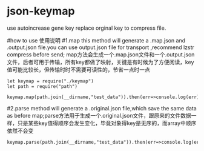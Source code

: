 # json-keymap
use autoincrease gene key replace orginal key to compress file.

#how to use 使用说明
#1.map this method will generate a .map.json and .output.json file.you can use output.json file for transport ,recommend lzstr compress before send; map方法会生成一个.map.json文件和一个.output.json文件，后者可用于传输，所有key都做了映射，关键是有时候为了方便阅读，key值可能比较长，但传输时时不需要可读性的，节省一点时一点
```
let keymap = require("./keymap")
let path = require("path")
 keymap.map(path.join(__dirname,"test_data")).then(err=>console.log(err))
```
#2.parse method will generate a .original.json file,which save the same data as before map;parse方法用于生成一个.original.json文件，跟原来的文件数据一样，只是某些key值得顺序会发生变化，毕竟对象得key是无序的，而array中顺序依然不会变
```
keymap.parse(path.join(__dirname,"test_data")).then(err=>console.log(err))
